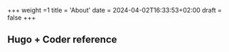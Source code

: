 +++
weight =1
title = 'About'
date = 2024-04-02T16:33:53+02:00
draft = false
+++
## Hugo + Coder reference
